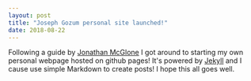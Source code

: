 ```yaml
---
layout: post
title: "Joseph Gozum personal site launched!"
date: 2018-08-22
---
```


Following a guide by [Jonathan McGlone](jmcglone.com) I got around to starting my own personal webpage hosted on github pages!
It's powered by [Jekyll](http://jekyllrb.com) and I cause use simple Markdown to create posts! I hope this all goes well. 
